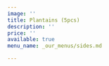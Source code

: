 ```yaml
---
image: ''
title: Plantains (5pcs)
description: ''
price: ''
available: true
menu_name: _our_menus/sides.md

---
```

